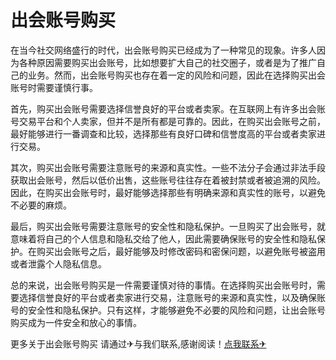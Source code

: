 # 出会账号购买

在当今社交网络盛行的时代，出会账号购买已经成为了一种常见的现象。许多人因为各种原因需要购买出会账号，比如想要扩大自己的社交圈子，或者是为了推广自己的业务。然而，出会账号购买也存在着一定的风险和问题，因此在选择购买出会账号时需要谨慎行事。

首先，购买出会账号需要选择信誉良好的平台或者卖家。在互联网上有许多出会账号交易平台和个人卖家，但并不是所有都是可靠的。因此，在购买出会账号之前，最好能够进行一番调查和比较，选择那些有良好口碑和信誉度高的平台或者卖家进行交易。

其次，购买出会账号需要注意账号的来源和真实性。一些不法分子会通过非法手段获取出会账号，然后以低价出售，这些账号往往存在着被封禁或者被追溯的风险。因此，在购买出会账号时，最好能够选择那些有明确来源和真实性的账号，以避免不必要的麻烦。

最后，购买出会账号需要注意账号的安全性和隐私保护。一旦购买了出会账号，就意味着将自己的个人信息和隐私交给了他人，因此需要确保账号的安全性和隐私保护。在购买出会账号之后，最好能够及时修改密码和密保问题，以避免账号被盗用或者泄露个人隐私信息。

总的来说，出会账号购买是一件需要谨慎对待的事情。在选择购买出会账号时，需要选择信誉良好的平台或者卖家进行交易，注意账号的来源和真实性，以及确保账号的安全性和隐私保护。只有这样，才能够避免不必要的风险和问题，让出会账号购买成为一件安全和放心的事情。

更多关于出会账号购买 请通过✈与我们联系,感谢阅读！[点我联系✈](https://home.G208.com)